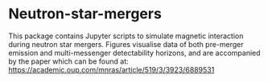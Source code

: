 # Neutron-star-mergers
This package contains Jupyter scripts to simulate magnetic interaction during neutron star mergers. Figures visualise data of both pre-merger emission and multi-messenger detectability horizons, and are accompanied by the paper which can be found at: https://academic.oup.com/mnras/article/519/3/3923/6889531

